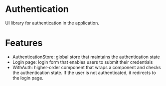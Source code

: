 # Authentication

UI library for authentication in the application.

# Features

- AuthenticationStore: global store that maintains the authentication state
- Login page: login form that enables users to submit their credentials
- WithAuth: higher-order component that wraps a component and checks the authentication state. If the user is not authenticated, it redirects to the login page.
